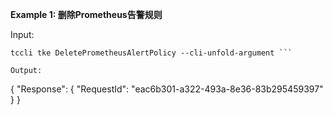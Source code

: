**Example 1: 删除Prometheus告警规则**



Input: 

```
tccli tke DeletePrometheusAlertPolicy --cli-unfold-argument ```

Output: 
```
{
    "Response": {
        "RequestId": "eac6b301-a322-493a-8e36-83b295459397"
    }
}
```

